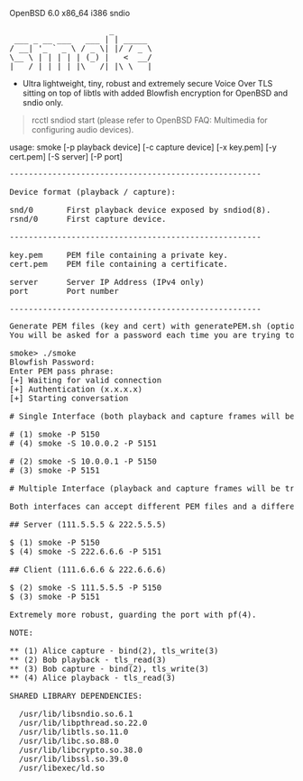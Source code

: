 OpenBSD 6.0
x86_64 i386
sndio
<pre>                     _        
 ___ _ __ ___   ___ | | _____ 
/ __| '_ ` _ \ / _ \| |/ / _ \
\__ \ | | | | | (_) |   <  __/
|___/_| |_| |_|\___/|_|\_\___|
</pre>

 - Ultra lightweight, tiny, robust and extremely secure Voice Over TLS sitting on top of libtls with added Blowfish encryption for OpenBSD and sndio only.

> rcctl sndiod start (please refer to OpenBSD FAQ: Multimedia for configuring audio devices).

usage: smoke [-p playback device] [-c capture device] [-x key.pem] [-y cert.pem] [-S server] [-P port]

<pre>
-----------------------------------------------------

Device format (playback / capture):

snd/0       First playback device exposed by sndiod(8).
rsnd/0      First capture device.

-----------------------------------------------------

key.pem     PEM file containing a private key.
cert.pem    PEM file containing a certificate.

server      Server IP Address (IPv4 only)
port        Port number

-----------------------------------------------------
</pre>

<pre>
Generate PEM files (key and cert) with generatePEM.sh (optional)
You will be asked for a password each time you are trying to communicate, both users require the same password.

smoke> ./smoke 
Blowfish Password: 
Enter PEM pass phrase:
[+] Waiting for valid connection
[+] Authentication (x.x.x.x)
[+] Starting conversation

# Single Interface (both playback and capture frames will be transported over the same interface)

# (1) smoke -P 5150
# (4) smoke -S 10.0.0.2 -P 5151

# (2) smoke -S 10.0.0.1 -P 5150
# (3) smoke -P 5151

# Multiple Interface (playback and capture frames will be transported over different interfaces)

Both interfaces can accept different PEM files and a different password making it extremely secure.

## Server (111.5.5.5 & 222.5.5.5)

$ (1) smoke -P 5150
$ (4) smoke -S 222.6.6.6 -P 5151

## Client (111.6.6.6 & 222.6.6.6)

$ (2) smoke -S 111.5.5.5 -P 5150
$ (3) smoke -P 5151

Extremely more robust, guarding the port with pf(4).

NOTE:

** (1) Alice capture - bind(2), tls_write(3)
** (2) Bob playback - tls_read(3)
** (3) Bob capture - bind(2), tls_write(3)
** (4) Alice playback - tls_read(3)

SHARED LIBRARY DEPENDENCIES:

  /usr/lib/libsndio.so.6.1
  /usr/lib/libpthread.so.22.0
  /usr/lib/libtls.so.11.0
  /usr/lib/libc.so.88.0
  /usr/lib/libcrypto.so.38.0
  /usr/lib/libssl.so.39.0
  /usr/libexec/ld.so

</pre>
